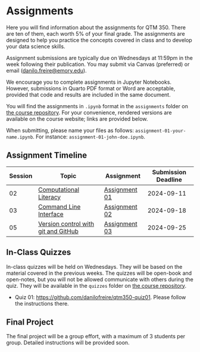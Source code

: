 # Assignments

Here you will find information about the assignments for QTM 350. There are ten of them, each worth 5% of your final grade. The assignments are designed to help you practice the concepts covered in class and to develop your data science skills.

Assignment submissions are typically due on Wednesdays at 11:59pm in the week following their publication. You may submit via Canvas (preferred) or email (<danilo.freire@emory.edu>).

We encourage you to complete assignments in Jupyter Notebooks. However, submissions in Quarto PDF format or Word are acceptable, provided that code and results are included in the same document.

You will find the assignments in `.ipynb` format in the `assignments` folder on [the course repository](https://github.com/danilofreire/qtm350/tree/main/assignments). For your convenience, rendered versions are available on the course website; links are provided below.

When submitting, please name your files as follows: `assignment-01-your-name.ipynb`. For instance: `assignment-01-john-doe.ipynb`.

## Assignment Timeline

| Session | Topic | Assignment | Submission Deadline |
|---------|-------|------------|---------------------|
| 02 | [Computational Literacy](https://danilofreire.github.io/qtm350/lectures/lecture-02/02-computational-literacy.html) | [Assignment 01](01-assignment.ipynb) | 2024-09-11 |
| 03 | [Command Line Interface](https://raw.githack.com/danilofreire/qtm350/main/lectures/lecture-03/03-command-line.html) | [Assignment 02](02-assignment.ipynb) | 2024-09-18 |
| 05 | [Version control with git and GitHub](https://raw.githack.com/danilofreire/qtm350/main/lectures/lecture-05/05-git-github.html) | [Assignment 03](https://github.com/danilofreire/qtm350/blob/main/assignments/03-assignment.ipynb) | 2024-09-25 |

## In-Class Quizzes

In-class quizzes will be held on Wednesdays. They will be based on the material covered in the previous weeks. The quizzes will be open-book and open-notes, but you will not be allowed communicate with others during the quiz. They will be available in the `quizzes` folder on [the course repository](https://github.com/danilofreire/qtm350/tree/main/quizzes).

* Quiz 01: <https://github.com/danilofreire/qtm350-quiz01>. Please follow the instructions there.

## Final Project

The final project will be a group effort, with a maximum of 3 students per group. Detailed instructions will be provided soon.
